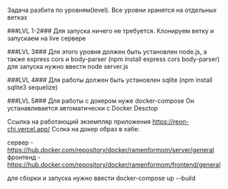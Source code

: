 Задача разбита по уровням(level). Все уровни хранятся на отдельных ветках


###LVL 1-2###
Для запуска ничего не требуется. Клонируем ветку и запускаем на live сервере

###LVL 3###
Для этого уровня должен быть установлен node.js, а также express cors и body-parser
(npm install express cors body-parser)
для запуска нужно ввести node server.js

###LVL 4### 
Для работы должен быть установлен sqlite 
(npm install sqlite3 sequelize)

###LVL 5###
Для работы с докером нуже docker-compose 
Он устанавливается автоматически с Docker Desctop

Ссылка на работающий экземпляр приложения https://reon-chi.vercel.app/
Сслка на докер образ в хабе:

сервер - https://hub.docker.com/repository/docker/ramenformom/server/general
фронтенд - https://hub.docker.com/repository/docker/ramenformom/frontend/general

для сборки и запуска нужно ввести docker-compose up --build
